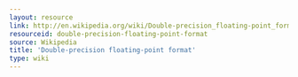 ```yaml
---
layout: resource
link: http://en.wikipedia.org/wiki/Double-precision_floating-point_format
resourceid: double-precision-floating-point-format
source: Wikipedia
title: 'Double-precision floating-point format'
type: wiki
---
```


